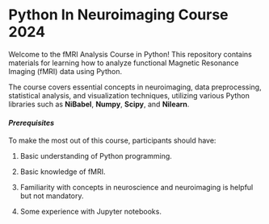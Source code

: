 # Python In Neuroimaging Course 2024
 
Welcome to the fMRI Analysis Course in Python! This repository contains materials for learning how to analyze functional Magnetic Resonance Imaging (fMRI) data using Python.

The course covers essential concepts in neuroimaging, data preprocessing, statistical analysis, and visualization techniques, utilizing various Python libraries such as **NiBabel**, **Numpy**, **Scipy**, and **Nilearn**.

#### *Prerequisites*
To make the most out of this course, participants should have:

1. Basic understanding of Python programming.

2. Basic knowledge of fMRI.

3. Familiarity with concepts in neuroscience and neuroimaging is helpful but not mandatory.

4. Some experience with Jupyter notebooks.
